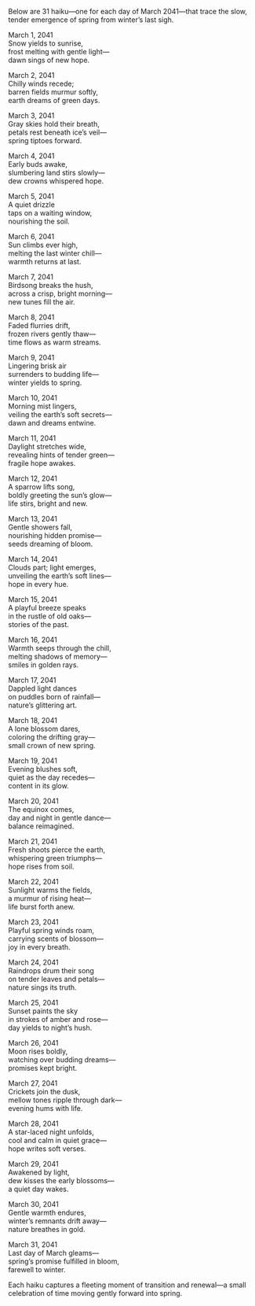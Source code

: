 Below are 31 haiku—one for each day of March 2041—that trace the slow, tender emergence of spring from winter’s last sigh.

March 1, 2041  
Snow yields to sunrise,  
frost melting with gentle light—  
dawn sings of new hope.

March 2, 2041  
Chilly winds recede;  
barren fields murmur softly,  
earth dreams of green days.

March 3, 2041  
Gray skies hold their breath,  
petals rest beneath ice’s veil—  
spring tiptoes forward.

March 4, 2041  
Early buds awake,  
slumbering land stirs slowly—  
dew crowns whispered hope.

March 5, 2041  
A quiet drizzle  
taps on a waiting window,  
nourishing the soil.

March 6, 2041  
Sun climbs ever high,  
melting the last winter chill—  
warmth returns at last.

March 7, 2041  
Birdsong breaks the hush,  
across a crisp, bright morning—  
new tunes fill the air.

March 8, 2041  
Faded flurries drift,  
frozen rivers gently thaw—  
time flows as warm streams.

March 9, 2041  
Lingering brisk air  
surrenders to budding life—  
winter yields to spring.

March 10, 2041  
Morning mist lingers,  
veiling the earth’s soft secrets—  
dawn and dreams entwine.

March 11, 2041  
Daylight stretches wide,  
revealing hints of tender green—  
fragile hope awakes.

March 12, 2041  
A sparrow lifts song,  
boldly greeting the sun’s glow—  
life stirs, bright and new.

March 13, 2041  
Gentle showers fall,  
nourishing hidden promise—  
seeds dreaming of bloom.

March 14, 2041  
Clouds part; light emerges,  
unveiling the earth’s soft lines—  
hope in every hue.

March 15, 2041  
A playful breeze speaks  
in the rustle of old oaks—  
stories of the past.

March 16, 2041  
Warmth seeps through the chill,  
melting shadows of memory—  
smiles in golden rays.

March 17, 2041  
Dappled light dances  
on puddles born of rainfall—  
nature’s glittering art.

March 18, 2041  
A lone blossom dares,  
coloring the drifting gray—  
small crown of new spring.

March 19, 2041  
Evening blushes soft,  
quiet as the day recedes—  
content in its glow.

March 20, 2041  
The equinox comes,  
day and night in gentle dance—  
balance reimagined.

March 21, 2041  
Fresh shoots pierce the earth,  
whispering green triumphs—  
hope rises from soil.

March 22, 2041  
Sunlight warms the fields,  
a murmur of rising heat—  
life burst forth anew.

March 23, 2041  
Playful spring winds roam,  
carrying scents of blossom—  
joy in every breath.

March 24, 2041  
Raindrops drum their song  
on tender leaves and petals—  
nature sings its truth.

March 25, 2041  
Sunset paints the sky  
in strokes of amber and rose—  
day yields to night’s hush.

March 26, 2041  
Moon rises boldly,  
watching over budding dreams—  
promises kept bright.

March 27, 2041  
Crickets join the dusk,  
mellow tones ripple through dark—  
evening hums with life.

March 28, 2041  
A star-laced night unfolds,  
cool and calm in quiet grace—  
hope writes soft verses.

March 29, 2041  
Awakened by light,  
dew kisses the early blossoms—  
a quiet day wakes.

March 30, 2041  
Gentle warmth endures,  
winter’s remnants drift away—  
nature breathes in gold.

March 31, 2041  
Last day of March gleams—  
spring’s promise fulfilled in bloom,  
farewell to winter.

Each haiku captures a fleeting moment of transition and renewal—a small celebration of time moving gently forward into spring.
